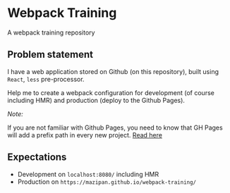 # Webpack Training

A webpack training repository

## Problem statement

I have a web application stored on Github (on this repository), built using `React`, `less` pre-processor.

Help me to create a webpack configuration for development (of course including HMR) and production (deploy to the Github Pages).

*Note:*

If you are not familiar with Github Pages, you need to know that GH Pages will add a prefix path in every new project.
[Read here](https://docs.github.com/en/github/working-with-github-pages/configuring-a-publishing-source-for-your-github-pages-site)

## Expectations

- Development on `localhost:8080/` including HMR
- Production on `https://mazipan.github.io/webpack-training/`


